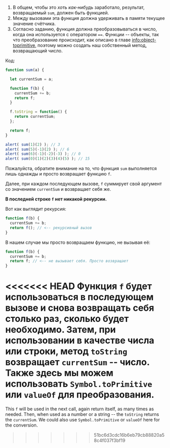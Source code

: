 
1. В общем, чтобы это *хоть как-нибудь* заработало, результат, возвращаемый `sum`, должен быть функцией.
2. Между вызовами эта функция должна удерживать в памяти текущее значение счётчика.
3. Согласно заданию, функция должна преобразовываться в число, когда она используется с оператором `==`. Функции -- объекты, так что преобразование происходит, как описано в главе <info:object-toprimitive>, поэтому можно создать наш собственный метод, возвращающий число.

Код:

```js demo run
function sum(a) {

  let currentSum = a;

  function f(b) {
    currentSum += b;
    return f;
  }

  f.toString = function() {
    return currentSum;
  };

  return f;
}

alert( sum(1)(2) ); // 3
alert( sum(5)(-1)(2) ); // 6
alert( sum(6)(-1)(-2)(-3) ); // 0
alert( sum(0)(1)(2)(3)(4)(5) ); // 15
```

Пожалуйста, обратите внимание на то, что функция `sum` выполняется лишь однажды и просто возвращает функцию `f`.

Далее, при каждом последующем вызове, `f` суммирует свой аргумент со значением `currentSum` и возвращает себя же. 

**В последней строке `f` нет никакой рекурсии.**

Вот как выглядит рекурсия:

```js
function f(b) {
  currentSum += b;
  return f(); // <-- рекурсивный вызов
}
```

В нашем случае мы просто возвращаем функцию, не вызывая её:

```js
function f(b) {
  currentSum += b;
  return f; // <-- не вызывает себя. Просто возвращает 
}
```

<<<<<<< HEAD
Функция `f` будет использоваться в последующем вызове и снова возвращать себя столько раз, сколько будет необходимо. Затем, при использовании в качестве числа или строки, метод `toString` возвращает `currentSum` -- число. Также здесь мы можем использовать `Symbol.toPrimitive` или `valueOf` для преобразования.
=======
This `f` will be used in the next call, again return itself, as many times as needed. Then, when used as a number or a string -- the `toString` returns the `currentSum`. We could also use `Symbol.toPrimitive` or `valueOf` here for the conversion.
>>>>>>> 51bc6d3cdc16b6eb79cb88820a58c4f037f3bf19
